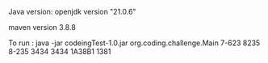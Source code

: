 Java version:
 openjdk version "21.0.6"

maven
  version 3.8.8

To run :
java -jar codeingTest-1.0.jar org.coding.challenge.Main 7-623 8235 8-235 3434 3434 1A38B1 1381



